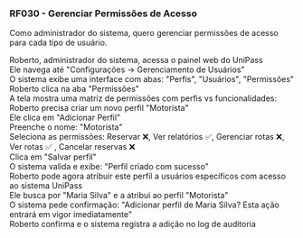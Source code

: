 ### **RF030 \- Gerenciar Permissões de Acesso**

Como administrador do sistema, quero gerenciar permissões de acesso para cada tipo de usuário.

Roberto, administrador do sistema, acessa o painel web do UniPass  
Ele navega até "Configurações → Gerenciamento de Usuários"  
O sistema exibe uma interface com abas: "Perfis", "Usuários", "Permissões"  
Roberto clica na aba "Permissões"  
A tela mostra uma matriz de permissões com perfis vs funcionalidades:  
Roberto precisa criar um novo perfil "Motorista"  
Ele clica em "Adicionar Perfil"  
Preenche o nome: "Motorista"  
Seleciona as permissões: Reservar ❌,  Ver relatórios ✅, Gerenciar rotas ❌, Ver rotas ✅ , Cancelar reservas ❌  
Clica em "Salvar perfil"  
O sistema valida e exibe: "Perfil criado com sucesso"  
Roberto pode agora atribuir este perfil a usuários específicos com acesso ao sistema UniPass  
Ele busca por "Maria Silva" e a atribui ao perfil "Motorista"  
O sistema pede confirmação: "Adicionar perfil de Maria Silva? Esta ação entrará em vigor imediatamente"  
Roberto confirma e o sistema registra a adição no log de auditoria